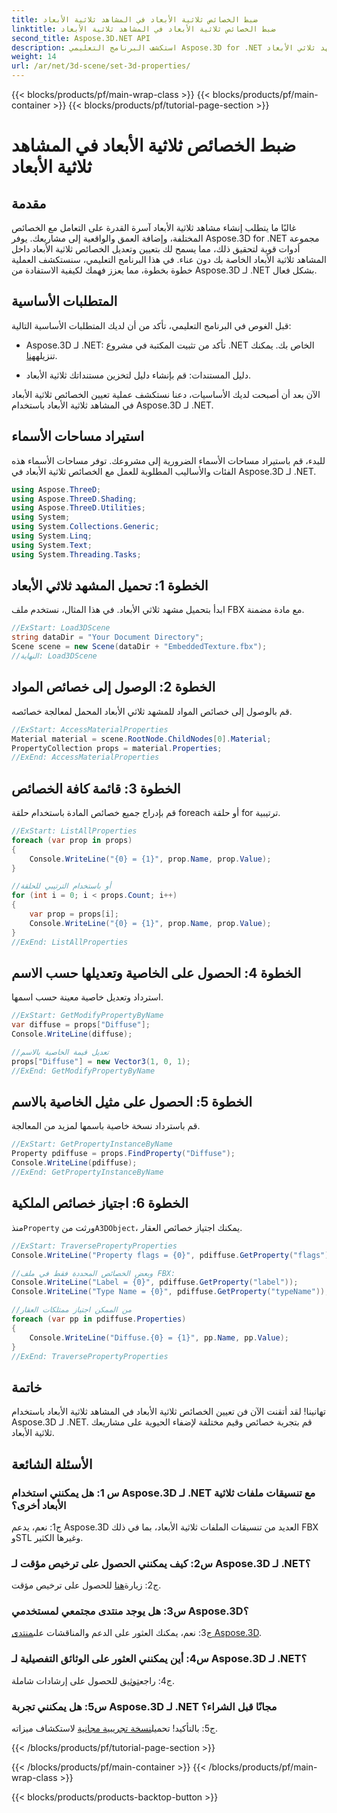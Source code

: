 ```yaml
---
title: ضبط الخصائص ثلاثية الأبعاد في المشاهد ثلاثية الأبعاد
linktitle: ضبط الخصائص ثلاثية الأبعاد في المشاهد ثلاثية الأبعاد
second_title: Aspose.3D.NET API
description: استكشف البرنامج التعليمي Aspose.3D for .NET حول إعداد الخصائص ثلاثية الأبعاد. تعلم خطوة بخطوة مع أمثلة التعليمات البرمجية. ارفع مهاراتك في التعامل مع المشهد ثلاثي الأبعاد.
weight: 14
url: /ar/net/3d-scene/set-3d-properties/
---
```


{{< blocks/products/pf/main-wrap-class >}}
{{< blocks/products/pf/main-container >}}
{{< blocks/products/pf/tutorial-page-section >}}

# ضبط الخصائص ثلاثية الأبعاد في المشاهد ثلاثية الأبعاد

## مقدمة

غالبًا ما يتطلب إنشاء مشاهد ثلاثية الأبعاد آسرة القدرة على التعامل مع الخصائص المختلفة، وإضافة العمق والواقعية إلى مشاريعك. يوفر Aspose.3D for .NET مجموعة أدوات قوية لتحقيق ذلك، مما يسمح لك بتعيين وتعديل الخصائص ثلاثية الأبعاد داخل المشاهد ثلاثية الأبعاد الخاصة بك دون عناء. في هذا البرنامج التعليمي، سنستكشف العملية خطوة بخطوة، مما يعزز فهمك لكيفية الاستفادة من Aspose.3D لـ .NET بشكل فعال.

## المتطلبات الأساسية

قبل الغوص في البرنامج التعليمي، تأكد من أن لديك المتطلبات الأساسية التالية:

-  Aspose.3D لـ .NET: تأكد من تثبيت المكتبة في مشروع .NET الخاص بك. يمكنك تنزيله[هنا](https://releases.aspose.com/3d/net/).

- دليل المستندات: قم بإنشاء دليل لتخزين مستنداتك ثلاثية الأبعاد.

الآن بعد أن أصبحت لديك الأساسيات، دعنا نستكشف عملية تعيين الخصائص ثلاثية الأبعاد في المشاهد ثلاثية الأبعاد باستخدام Aspose.3D لـ .NET.

## استيراد مساحات الأسماء

للبدء، قم باستيراد مساحات الأسماء الضرورية إلى مشروعك. توفر مساحات الأسماء هذه الفئات والأساليب المطلوبة للعمل مع الخصائص ثلاثية الأبعاد في Aspose.3D لـ .NET.

```csharp
using Aspose.ThreeD;
using Aspose.ThreeD.Shading;
using Aspose.ThreeD.Utilities;
using System;
using System.Collections.Generic;
using System.Linq;
using System.Text;
using System.Threading.Tasks;
```

## الخطوة 1: تحميل المشهد ثلاثي الأبعاد

ابدأ بتحميل مشهد ثلاثي الأبعاد. في هذا المثال، نستخدم ملف FBX مع مادة مضمنة.

```csharp
//ExStart: Load3DScene
string dataDir = "Your Document Directory";
Scene scene = new Scene(dataDir + "EmbeddedTexture.fbx");
//النهاية: Load3DScene
```

## الخطوة 2: الوصول إلى خصائص المواد

قم بالوصول إلى خصائص المواد للمشهد ثلاثي الأبعاد المحمل لمعالجة خصائصه.

```csharp
//ExStart: AccessMaterialProperties
Material material = scene.RootNode.ChildNodes[0].Material;
PropertyCollection props = material.Properties;
//ExEnd: AccessMaterialProperties
```

## الخطوة 3: قائمة كافة الخصائص

قم بإدراج جميع خصائص المادة باستخدام حلقة foreach أو حلقة for ترتيبية.

```csharp
//ExStart: ListAllProperties
foreach (var prop in props)
{
    Console.WriteLine("{0} = {1}", prop.Name, prop.Value);
}

//أو باستخدام الترتيبي للحلقة
for (int i = 0; i < props.Count; i++)
{
    var prop = props[i];
    Console.WriteLine("{0} = {1}", prop.Name, prop.Value);
}
//ExEnd: ListAllProperties
```

## الخطوة 4: الحصول على الخاصية وتعديلها حسب الاسم

استرداد وتعديل خاصية معينة حسب اسمها.

```csharp
//ExStart: GetModifyPropertyByName
var diffuse = props["Diffuse"];
Console.WriteLine(diffuse);

//تعديل قيمة الخاصية بالاسم
props["Diffuse"] = new Vector3(1, 0, 1);
//ExEnd: GetModifyPropertyByName
```

## الخطوة 5: الحصول على مثيل الخاصية بالاسم

قم باسترداد نسخة خاصية باسمها لمزيد من المعالجة.

```csharp
//ExStart: GetPropertyInstanceByName
Property pdiffuse = props.FindProperty("Diffuse");
Console.WriteLine(pdiffuse);
//ExEnd: GetPropertyInstanceByName
```

## الخطوة 6: اجتياز خصائص الملكية

 منذ`Property` ورثت من`A3DObject`، يمكنك اجتياز خصائص العقار.

```csharp
//ExStart: TraversePropertyProperties
Console.WriteLine("Property flags = {0}", pdiffuse.GetProperty("flags"));

//وبعض الخصائص المحددة فقط في ملف FBX:
Console.WriteLine("Label = {0}", pdiffuse.GetProperty("label"));
Console.WriteLine("Type Name = {0}", pdiffuse.GetProperty("typeName"));

//من الممكن اجتياز ممتلكات العقار
foreach (var pp in pdiffuse.Properties)
{
    Console.WriteLine("Diffuse.{0} = {1}", pp.Name, pp.Value);
}
//ExEnd: TraversePropertyProperties
```

## خاتمة

تهانينا! لقد أتقنت الآن فن تعيين الخصائص ثلاثية الأبعاد في المشاهد ثلاثية الأبعاد باستخدام Aspose.3D لـ .NET. قم بتجربة خصائص وقيم مختلفة لإضفاء الحيوية على مشاريعك ثلاثية الأبعاد.

## الأسئلة الشائعة

### س 1: هل يمكنني استخدام Aspose.3D لـ .NET مع تنسيقات ملفات ثلاثية الأبعاد أخرى؟

ج1: نعم، يدعم Aspose.3D العديد من تنسيقات الملفات ثلاثية الأبعاد، بما في ذلك FBX وSTL وغيرها الكثير.

### س2: كيف يمكنني الحصول على ترخيص مؤقت لـ Aspose.3D لـ .NET؟

 ج2: زيارة[هنا](https://purchase.aspose.com/temporary-license/) للحصول على ترخيص مؤقت.

### س3: هل يوجد منتدى مجتمعي لمستخدمي Aspose.3D؟

 ج3: نعم، يمكنك العثور على الدعم والمناقشات على[منتدى Aspose.3D](https://forum.aspose.com/c/3d/18).

### س4: أين يمكنني العثور على الوثائق التفصيلية لـ Aspose.3D لـ .NET؟

 ج4: راجع[توثيق](https://reference.aspose.com/3d/net/) للحصول على إرشادات شاملة.

### س5: هل يمكنني تجربة Aspose.3D لـ .NET مجانًا قبل الشراء؟

 ج5: بالتأكيد! تحميل[نسخة تجريبية مجانية](https://releases.aspose.com/) لاستكشاف ميزاته.

{{< /blocks/products/pf/tutorial-page-section >}}

{{< /blocks/products/pf/main-container >}}
{{< /blocks/products/pf/main-wrap-class >}}

{{< blocks/products/products-backtop-button >}}
